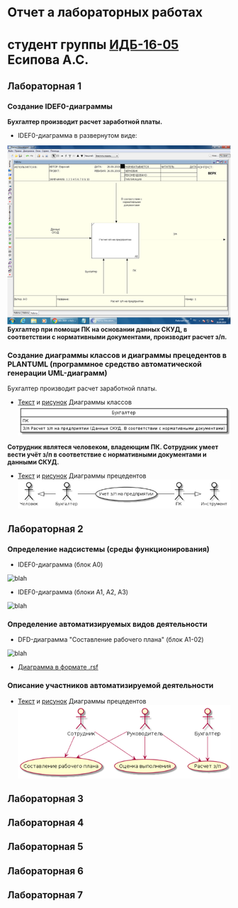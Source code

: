 # Отчет а лабораторных работах
# студент группы [ИДБ-16-05](https://https://github.com/EsipovaA/EsipovaA.github.io) Есипова А.С.

## Лабораторная 1
### Создание IDEF0-диаграммы 

**Бухгалтер производит расчет заработной платы.**

* IDEF0-диаграмма в развернутом виде: 

![blah](https://github.com/EsipovaA/EsipovaA.github.io/blob/master/lab.1/%D0%BC%D0%BE%D0%B4%D0%B5%D0%BB%D1%8C%20ramus.png)
**Бухгалтер при помощи ПК на основании данных СКУД, в соответствии с нормативными документами, производит расчет з/п.**

### Создание диаграммы классов и диаграммы прецедентов  в PLANTUML (программное средство автоматической генерации UML-диаграмм)
Бухгалтер производит расчет заработной платы.

* [Текст](https://github.com/EsipovaA/EsipovaA.github.io/blob/master/lab.1/%D1%82%D0%B5%D0%BA%D1%81%D1%821.txt) и [рисунок](https://github.com/EsipovaA/EsipovaA.github.io/blob/master/lab.1/%D0%B4%D0%B8%D0%B0%D0%B3%D1%80%D0%B0%D0%BC%D0%BC%D0%B0%20%D0%BA%D0%BB%D0%B0%D1%81%D1%81%D0%BE%D0%B2.png) Диаграммы классов 
![blah](https://github.com/EsipovaA/EsipovaA.github.io/blob/master/lab.1/%D0%B4%D0%B8%D0%B0%D0%B3%D1%80%D0%B0%D0%BC%D0%BC%D0%B0%20%D0%BA%D0%BB%D0%B0%D1%81%D1%81%D0%BE%D0%B2.png)

**Сотрудник являтеся человеком, владеющим ПК. Сотрудник умеет вести учёт з/п в соответствие с нормативными документами и данными СКУД.**

* [Текст](https://github.com/EsipovaA/EsipovaA.github.io/blob/master/lab.1/%D0%B4%D0%B8%D0%B0%D0%B3%D1%80%D0%B0%D0%BC%D0%BC%D0%B0%20%D0%BF%D1%80%D0%B5%D1%86%D0%B5%D0%B4%D0%B5%D0%BD%D1%82%D0%BE%D0%B2.png) и [рисунок](https://github.com/EsipovaA/EsipovaA.github.io/blob/master/lab.1/%D1%82%D0%B5%D0%BA%D1%81%D1%822.txt) Диаграммы прецедентов
![blah](https://github.com/EsipovaA/EsipovaA.github.io/blob/master/lab.1/%D0%B4%D0%B8%D0%B0%D0%B3%D1%80%D0%B0%D0%BC%D0%BC%D0%B0%20%D0%BF%D1%80%D0%B5%D1%86%D0%B5%D0%B4%D0%B5%D0%BD%D1%82%D0%BE%D0%B2.png)



## Лабораторная 2
### Определение надсистемы (среды функционирования)
* IDEF0-диаграмма (блок A0)

![blah](https://github.com/EsipovaA/EsipovaA.github.io/blob/master/lab2/%D0%BC2.png )

* IDEF0-диаграмма (блоки A1, A2, A3)

![blah](https://github.com/EsipovaA/EsipovaA.github.io/blob/master/lab2/%D0%BC22.png )

### Определение автоматизируемых видов деятельности
* DFD-диаграмма "Составление рабочего плана" (блок A1-02)

![blah](https://github.com/EsipovaA/EsipovaA.github.io/blob/master/lab2/%D0%BC222.png)

* [Диаграмма в формате .rsf](https://github.com/EsipovaA/EsipovaA.github.io/blob/master/lab2/%D0%BC%D0%BE%D0%B4%D0%B5%D0%BB%D1%8C%20ramus4.rsf)

### Описание участников автоматизируемой деятельности
* [Текст](https://github.com/EsipovaA/EsipovaA.github.io/blob/master/lab2/%D0%B4%D0%B8%D0%B0%D0%B3%D1%80%D0%B0%D0%BC%D0%BC%D0%B02.txt) и [рисунок](https://github.com/EsipovaA/EsipovaA.github.io/blob/master/lab2/%D0%B4%D0%B8%D0%B0%D0%B3%D1%80%D0%B0%D0%BC%D0%BC%D0%B0%20%D0%BF%D1%80%D0%B5%D1%86%D0%B5%D0%B4%D0%B5%D0%BD%D1%82%D0%BE%D0%B22.png) Диаграммы прецедентов
![blah](https://github.com/EsipovaA/EsipovaA.github.io/blob/master/lab2/%D0%B4%D0%B8%D0%B0%D0%B3%D1%80%D0%B0%D0%BC%D0%BC%D0%B0%20%D0%BF%D1%80%D0%B5%D1%86%D0%B5%D0%B4%D0%B5%D0%BD%D1%82%D0%BE%D0%B22.png)
## Лабораторная 3

## Лабораторная 4

## Лабораторная 5

## Лабораторная 6

## Лабораторная 7
